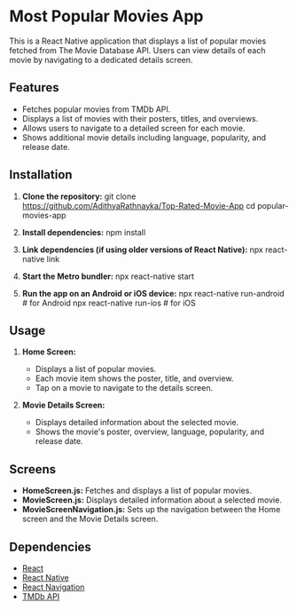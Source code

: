 # Most Popular Movies App

This is a React Native application that displays a list of popular movies fetched from The Movie Database API. Users can view details of each movie by navigating to a dedicated details screen.

## Features

- Fetches popular movies from TMDb API.
- Displays a list of movies with their posters, titles, and overviews.
- Allows users to navigate to a detailed screen for each movie.
- Shows additional movie details including language, popularity, and release date.

## Installation

1. **Clone the repository:**
    git clone https://github.com/AdithyaRathnayka/Top-Rated-Movie-App
    cd popular-movies-app
    

2. **Install dependencies:**
    npm install

3. **Link dependencies (if using older versions of React Native):**
    npx react-native link

4. **Start the Metro bundler:**
    npx react-native start

5. **Run the app on an Android or iOS device:**
    npx react-native run-android  # for Android
    npx react-native run-ios      # for iOS

## Usage

1. **Home Screen:**
   - Displays a list of popular movies.
   - Each movie item shows the poster, title, and overview.
   - Tap on a movie to navigate to the details screen.

2. **Movie Details Screen:**
   - Displays detailed information about the selected movie.
   - Shows the movie's poster, overview, language, popularity, and release date.

## Screens

- **HomeScreen.js:**
  Fetches and displays a list of popular movies.
- **MovieScreen.js:**
  Displays detailed information about a selected movie.
- **MovieScreenNavigation.js:**
  Sets up the navigation between the Home screen and the Movie Details screen.

## Dependencies

- [React](https://reactjs.org/)
- [React Native](https://reactnative.dev/)
- [React Navigation](https://reactnavigation.org/)
- [TMDb API](https://developers.themoviedb.org/3)

